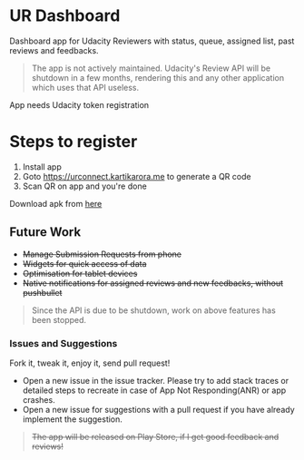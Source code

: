 # UR Dashboard
Dashboard app for Udacity Reviewers with status, queue, assigned list, past reviews and feedbacks.

> The app is not actively maintained. Udacity's Review API will be shutdown in a few months, rendering this and any other application which uses that API useless.

App needs Udacity token registration
# Steps to register
1. Install app
2. Goto https://urconnect.kartikarora.me to generate a QR code
3. Scan QR on app and you're done

Download apk from [here](https://github.com/kartikarora/urdashboard/releases/latest)


## Future Work
- ~~Manage Submission Requests from phone~~
- ~~Widgets for quick access of data~~
- ~~Optimisation for tablet devices~~
- ~~Native notifications for assigned reviews and new feedbacks, without pushbullet~~

> Since the API is due to be shutdown, work on above features has been stopped.

### Issues and Suggestions

Fork it, tweak it, enjoy it, send pull request!

- Open a new issue in the issue tracker. Please try to add stack traces or detailed steps to recreate in case of App Not Responding(ANR) or app crashes.
- Open a new issue for suggestions with a pull request if you have already implement the suggestion. 

> ~~The app will be released on Play Store, if I get good feedback and reviews!~~